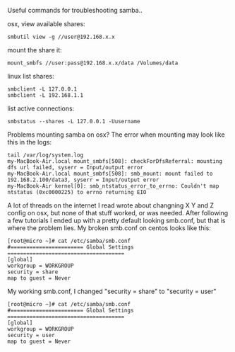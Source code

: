 Useful commands for troubleshooting samba..

osx, view available shares:

    smbutil view -g //user@192.168.x.x

mount the share it:

    mount_smbfs //user:pass@192.168.x.x/data /Volumes/data

linux list shares:

    smbclient -L 127.0.0.1
    smbclient -L 192.168.1.1

list active connections:
    
    smbstatus --shares -L 127.0.0.1 -Uusername


Problems mounting samba on osx? The error when mounting may look like this in the logs:

    tail /var/log/system.log
    my-MacBook-Air.local mount_smbfs[508]: checkForDfsReferral: mounting dfs url failed, syserr = Input/output error
    my-MacBook-Air.local mount_smbfs[508]: smb_mount: mount failed to 192.168.2.100/data3, syserr = Input/output error
    my-MacBook-Air kernel[0]: smb_ntstatus_error_to_errno: Couldn't map ntstatus (0xc0000225) to errno returning EIO

A lot of threads on the internet I read wrote about changning X Y and Z config on osx, but none of that stuff worked, or was needed. After following a few tutorials I ended up with a pretty default looking smb.conf, but that is where the problem lies. My broken smb.conf on centos looks like this:

    [root@micro ~]# cat /etc/samba/smb.conf
    #======================= Global Settings =====================================
    [global]
    workgroup = WORKGROUP
    security = share
    map to guest = Never
    
My working smb.conf, I changed "security = share" to "security = user"

    [root@micro ~]# cat /etc/samba/smb.conf
    #======================= Global Settings =====================================
    [global]
    workgroup = WORKGROUP
    security = user
    map to guest = Never
    

